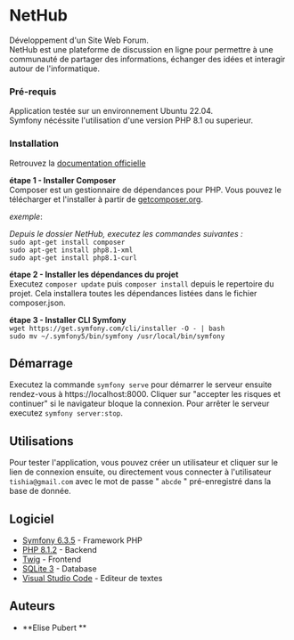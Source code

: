 # NetHub

Développement d'un Site Web Forum.  
NetHub est une plateforme de discussion en ligne pour permettre à une communauté de partager des informations, échanger des idées et interagir autour de l'informatique.

### Pré-requis

Application testée sur un environnement Ubuntu 22.04.  
Symfony nécéssite l'utilisation d'une version PHP 8.1 ou superieur.

### Installation

Retrouvez la [documentation officielle](https://symfony.com/doc/current/setup.html)

**étape 1 - Installer Composer**  
Composer est un gestionnaire de dépendances pour PHP. Vous pouvez le télécharger et l'installer à partir de [getcomposer.org](https://getcomposer.org/download/).


_exemple_:  

_Depuis le dossier NetHub, executez les commandes suivantes :_  
 ``sudo apt-get install composer``  
 ``sudo apt-get install php8.1-xml``  
 ``sudo apt-get install php8.1-curl`` 
    

**étape 2 - Installer les dépendances du projet**  
Executez ``composer update``  puis ``composer install`` depuis le repertoire du projet. Cela installera toutes les dépendances listées dans le fichier composer.json.

**étape 3 - Installer CLI Symfony**   
``wget https://get.symfony.com/cli/installer -O - | bash``  
``sudo mv ~/.symfony5/bin/symfony /usr/local/bin/symfony``

## Démarrage

Executez la commande ``symfony serve`` pour démarrer le serveur ensuite rendez-vous à https://localhost:8000. Cliquer sur "accepter les risques et continuer" si le navigateur bloque la connexion.
Pour arrêter le serveur executez ``symfony server:stop``.

## Utilisations
Pour tester l'application, vous pouvez créer un utilisateur et cliquer sur le lien de connexion ensuite, ou directement vous connecter à l'utilisateur ``tishia@gmail.com`` avec le mot de passe " ``abcde`` " pré-enregistré dans la base de donnée.

## Logiciel

* [Symfony 6.3.5](https://symfony.com/doc/current/index.html) - Framework PHP
* [PHP 8.1.2](https://www.php.net/) - Backend
* [Twig](https://twig.symfony.com/) - Frontend
* [SQLite 3](https://www.sqlite.org/index.html) - Database
* [Visual Studio Code](https://code.visualstudio.com/) - Editeur de textes


## Auteurs
* **Elise Pubert **